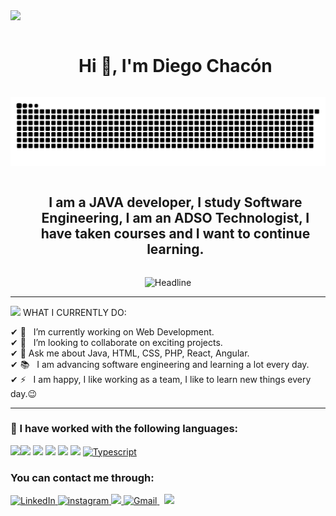 
<!--horizontal divider(gradiant)-->
<img src="https://user-images.githubusercontent.com/73097560/115834477-dbab4500-a447-11eb-908a-139a6edaec5c.gif">

<!--h1 without bottom border-->
<div id="user-content-toc">
  <ul align="center">
    <summary><h1 style="display: inline-block">Hi 👋, I'm Diego Chacón </h1></summary>
  </ul>
</div>


<!--- snake -->
<div align="center">
  <p align = "center">
  	<img src = "https://github.com/7oSkaaa/7oSkaaa/blob/output/github-contribution-grid-snake.svg?" alt = "Snake Game"/>
  </p>
</div>


<!--h2 without bottom border-->
<div id="user-content-toc">
  <ul align="center">
    <summary><h2 style="display: inline-block">I am a JAVA developer, I study Software Engineering, I am an ADSO Technologist, I have taken courses and I want to continue learning.</h2></summary>
  </ul>
</div>

  <div align=center>
        <img src="https://readme-typing-svg.herokuapp.com?color=%236FDA44&size=32&center=true&vCenter=true&width=600&height=50&lines=|+PHP+👾+|;|+JAVA+✅+|;|+JavaScript+🖥️+|;|+HTML+©️+|;|+CSS+😎+|" alt="Headline" />
  </div>
<HR WIDTH 100%>

<div>
<img src="https://media.giphy.com/media/iY8CRBdQXODJSCERIr/giphy.gif" width="30px">&nbsp;WHAT I CURRENTLY DO:

✔  🔭 &nbsp; I’m currently working on Web Development. <br>
✔  🤝 &nbsp;  I’m looking to collaborate on exciting projects. <br>
✔  💬 Ask me about Java, HTML, CSS, PHP, React, Angular. <br>
✔  📚 &nbsp; I am advancing software engineering and learning a lot every day.<br>
✔ ⚡ &nbsp; I am happy, I like working as a team, I like to learn new things every day.😉

</div>
<HR WIDTH 100%>


<div>
  <h3>🧰 I have worked with the following languages:</h3>

  <img src="https://img.shields.io/badge/Java%20-%23E00033.svg?&style=for-the-badge&logo=java&logoColor=white"><img src="https://img.shields.io/badge/python%20-%2314354C.svg?&style=for-the-badge&logo=python&logoColor=white">   <img src="https://img.shields.io/badge/javascript%20-%23323330.svg?&style=for-the-badge&logo=javascript&logoColor=%23F7DF1E">   <img src="https://img.shields.io/badge/PHP%20-%23777BB4.svg?&style=for-the-badge&logo=php&logoColor=white">   <img src="https://img.shields.io/badge/Angular%20-%23DD0031.svg?&style=for-the-badge&logo=angular&logoColor=white"> <img src="https://img.shields.io/badge/react%20-%2320232a.svg?&style=for-the-badge&logo=react&logoColor=%2361DAFB"/> <a href="https://"><img src="https://img.shields.io/static/v1?label=&message=Typescript&color=%233178C6&style=for-the-badge&logo=typescript&logoColor=03256C" alt="Typescript"></a>   

</div>

<div aling=center>
  <!--Contac-->
  <h3>You can contact me through:</h3>

  <a href="https://www.linkedin.com/in/diego-fernando-chacon/">
     <img src="https://img.shields.io/badge/LinkedIn-0077B5?style=for-the-badge&logo=linkedin&logoColor=white" alt="LinkedIn">
  </a>
  <a href="https://www.instagram.com/diegoefec/">
    <img src=https://img.shields.io/badge/instagram-%23000000.svg?&style=for-the-badge&logo=instagram&logoColor=white alt=instagram style="margin-bottom: 5px;" />
  </a>
  <a href="https://www.facebook.com/DiegoClown/about_details?locale=es_LA">
    <img src="https://img.shields.io/badge/facebook-1b74e4.svg?style=for-the-badge&logo=facebook&logoColor=ffffff"/>
  </a>
<a href="https://mailto:dyewoc@gmail.com">
  <img src="https://img.shields.io/badge/gmail-%23D14836.svg?&style=for-the-badge&logo=gmail&logoColor=white" alt="Gmail"/>
</a>&nbsp;
<!--horizontal divider(gradiant)-->
<img src="https://user-images.githubusercontent.com/73097560/115834477-dbab4500-a447-11eb-908a-139a6edaec5c.gif">
</div>



